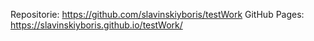 Repositorie: https://github.com/slavinskiyboris/testWork
GitHub Pages: https://slavinskiyboris.github.io/testWork/
